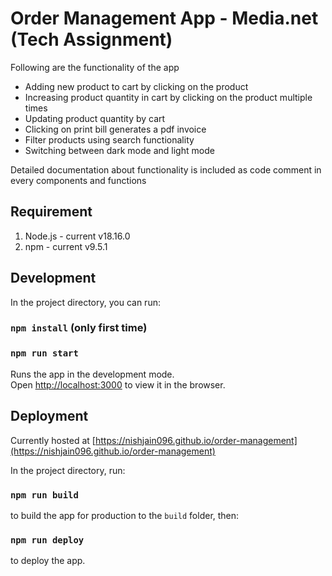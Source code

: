# Order Management App - Media.net (Tech Assignment)
Following are the functionality of the app

* Adding new product to cart by clicking on the product
* Increasing product quantity in cart by clicking on the product multiple times
* Updating product quantity by cart
* Clicking on print bill generates a pdf invoice
* Filter products using search functionality
* Switching between dark mode and light mode

Detailed documentation about functionality is included as code comment in every components and functions

## Requirement

1. Node.js - current v18.16.0
2. npm - current v9.5.1

## Development

In the project directory, you can run:

### `npm install` (only first time)

### `npm run start`

Runs the app in the development mode.\
Open [http://localhost:3000](http://localhost:3000) to view it in the browser.

## Deployment

Currently hosted at [https://nishjain096.github.io/order-management](https://nishjain096.github.io/order-management)

In the project directory, run:

### `npm run build`

to build the app for production to the `build` folder,
then:

### `npm run deploy`

to deploy the app.

